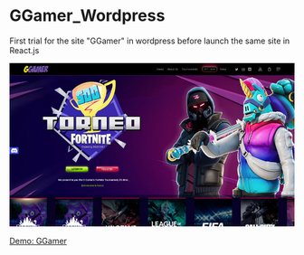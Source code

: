 # GGamer_Wordpress

First trial for the site "GGamer" in wordpress before launch the same site in React.js 


![](homePage_GGamer.jpg)

[Demo: GGamer](https://ggamernft.com/)
